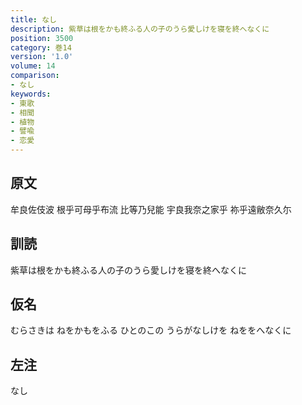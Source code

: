 ```yaml
---
title: なし
description: 紫草は根をかも終ふる人の子のうら愛しけを寝を終へなくに
position: 3500
category: 巻14
version: '1.0'
volume: 14
comparison:
- なし
keywords:
- 東歌
- 相聞
- 植物
- 譬喩
- 恋愛
---
```


## 原文

牟良佐伎波 根乎可母乎布流 比等乃兒能 宇良我奈之家乎 祢乎遠敝奈久尓

## 訓読

紫草は根をかも終ふる人の子のうら愛しけを寝を終へなくに

## 仮名

むらさきは ねをかもをふる ひとのこの うらがなしけを ねををへなくに

## 左注

なし
